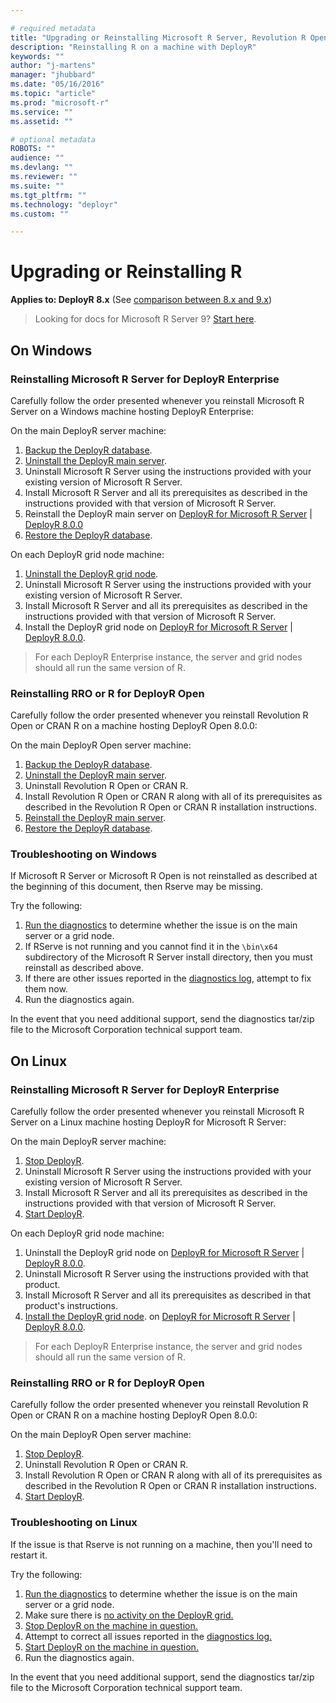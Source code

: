 ```yaml
---

# required metadata
title: "Upgrading or Reinstalling Microsoft R Server, Revolution R Open, or R | DeployR 8.x"
description: "Reinstalling R on a machine with DeployR"
keywords: ""
author: "j-martens"
manager: "jhubbard"
ms.date: "05/16/2016"
ms.topic: "article"
ms.prod: "microsoft-r"
ms.service: ""
ms.assetid: ""

# optional metadata
ROBOTS: ""
audience: ""
ms.devlang: ""
ms.reviewer: ""
ms.suite: ""
ms.tgt_pltfrm: ""
ms.technology: "deployr"
ms.custom: ""

---
```


# Upgrading or Reinstalling R

**Applies to: DeployR 8.x**   (See [comparison between 8.x and 9.x](rserver-whats-new.md#8vs9))

>Looking for docs for Microsoft R Server 9? [Start here](operationalize/about.md).

## On Windows

### Reinstalling Microsoft R Server for DeployR Enterprise

Carefully follow the order presented whenever you reinstall Microsoft R Server on a Windows machine hosting DeployR Enterprise:

On the main DeployR server machine:

1.  [Backup the DeployR database](deployr-common-administration-tasks.md).
2.  [Uninstall the DeployR main server](deployr-install-on-windows.md).
3.  Uninstall Microsoft R Server using the instructions provided with your existing version of Microsoft R Server.
4.  Install Microsoft R Server and all its prerequisites as described in the instructions provided with that version of Microsoft R Server.
5.  Reinstall the DeployR main server on [DeployR for Microsoft R Server](deployr-install-on-windows.md) | [DeployR 8.0.0](deployr-installing-configuring.md)
6.  [Restore the DeployR database](deployr-common-administration-tasks.md).

On each DeployR grid node machine:

1.  [Uninstall the DeployR grid node](deployr-install-on-windows.md).
2.  Uninstall Microsoft R Server using the instructions provided with your existing version of Microsoft R Server.
3.  Install Microsoft R Server and all its prerequisites as described in the instructions provided with that version of Microsoft R Server.
4.  Install the DeployR grid node on [DeployR for Microsoft R Server](deployr-install-on-windows.md) | [DeployR 8.0.0](deployr-installing-configuring.md).

>For each DeployR Enterprise instance, the server and grid nodes should all run the same version of R.

### Reinstalling RRO or R for DeployR Open

Carefully follow the order presented whenever you reinstall Revolution R Open or CRAN R on a machine hosting DeployR Open 8.0.0:

On the main DeployR Open server machine:

1.  [Backup the DeployR database](deployr-common-administration-tasks.md).
2.  [Uninstall the DeployR main server](deployr-installing-configuring.md).
3.  Uninstall Revolution R Open or CRAN R.
4.  Install Revolution R Open or CRAN R along with all of its prerequisites as described in the Revolution R Open or CRAN R installation instructions.
5.  [Reinstall the DeployR main server](deployr-installing-configuring.md).
6.  [Restore the DeployR database](deployr-common-administration-tasks.md).


### Troubleshooting on Windows

If Microsoft R Server or Microsoft R Open is not reinstalled as described at the beginning of this document, then Rserve may be missing.

Try the following:

1.  [Run the diagnostics](deployr-admin-diagnostics-troubleshooting.md#diagnostic-testing) to determine whether the issue is on the main server or a grid node.
2.  If RServe is not running and you cannot find it in the `\bin\x64` subdirectory of the Microsoft R Server install directory, then you must reinstall as described above.
3.  If there are other issues reported in the [diagnostics log](deployr-admin-diagnostics-troubleshooting.md#inspecting-diagnostic-log-files), attempt to fix them now.
4.  Run the diagnostics again.

In the event that you need additional support, send the diagnostics tar/zip file to the Microsoft Corporation technical support team.

## On Linux


### Reinstalling Microsoft R Server for DeployR Enterprise

Carefully follow the order presented whenever you reinstall Microsoft R Server on a Linux machine hosting DeployR for Microsoft R Server:

On the main DeployR server machine:

1.  [Stop DeployR](deployr-common-administration-tasks.md#startstop).
2.  Uninstall Microsoft R Server using the instructions provided with your existing version of Microsoft R Server.
3.  Install Microsoft R Server and all its prerequisites as described in the instructions provided with that version of Microsoft R Server.
4.  [Start DeployR](deployr-common-administration-tasks.md#startstop).

On each DeployR grid node machine:

1. Uninstall the DeployR grid node on [DeployR for Microsoft R Server](deployr-install-on-linux.md#uninstalling-deployr) | [DeployR 8.0.0](deployr-installing-configuring.md#uninstalling-deployr).
2.  Uninstall Microsoft R Server using the instructions provided with that product.
3.  Install Microsoft R Server and all its prerequisites as described in that product's instructions.
4.  [Install the DeployR grid node](). on [DeployR for Microsoft R Server](deployr-install-on-linux.md#install-deployr-grid-nodes) | [DeployR 8.0.0](deployr-installing-configuring.md#grid-node-install).

>For each DeployR Enterprise instance, the server and grid nodes should all run the same version of R.

### Reinstalling RRO or R for DeployR Open

Carefully follow the order presented whenever you reinstall Revolution R Open or CRAN R on a machine hosting DeployR Open 8.0.0:

On the main DeployR Open server machine:

1.  [Stop DeployR](deployr-common-administration-tasks.md#startstop).
2.  Uninstall Revolution R Open or CRAN R.
3.  Install Revolution R Open or CRAN R along with all of its prerequisites as described in the Revolution R Open or CRAN R installation instructions.
4.  [Start DeployR](deployr-common-administration-tasks.md#startstop).


### Troubleshooting on Linux

If the issue is that Rserve is not running on a machine, then you'll need to restart it.

Try the following:

1.  [Run the diagnostics](deployr-admin-diagnostics-troubleshooting.md#diagnostic-testing) to determine whether the issue is on the main server or a grid node.
2.  Make sure there is [no activity on the DeployR grid.](./deployr-admin-console/deployr-admin-managing-the-grid.md#viewing-or-stopping-slot-activity)
3.  [Stop DeployR on the machine in question.](deployr-common-administration-tasks.md#startstop)
4.  Attempt to correct all issues reported in the [diagnostics log.](deployr-admin-diagnostics-troubleshooting.md#inspecting-diagnostic-log-files)
5.  [Start DeployR on the machine in question.](deployr-common-administration-tasks.md#startstop)
6.  Run the diagnostics again.

In the event that you need additional support, send the diagnostics tar/zip file to the Microsoft Corporation technical support team.
